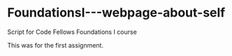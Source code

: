 # FoundationsI---webpage-about-self
Script for Code Fellows Foundations I course

This was for the first assignment.
